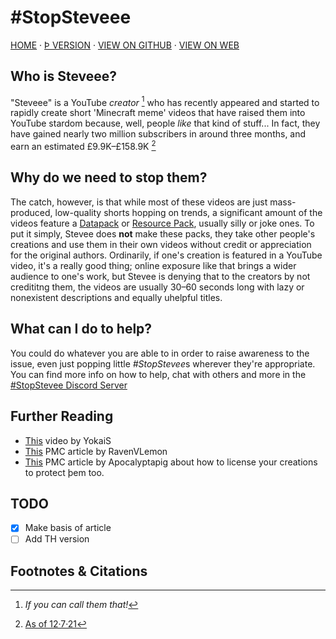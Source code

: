 # #StopSteveee
[HOME](index.html) · [Þ VERSION](stop-steveee) · [VIEW ON GITHUB](https://github.com/BrotherEarth967/BrotherEarth967.github.io/blob/main/stop-steveee) · [VIEW ON WEB](https://BrotherEarth967.github.io/stop-steveee/th.html)
## Who is Steveee?
"Steveee" is a YouTube *creator* [^1] who has recently appeared and started to rapidly create short 'Minecraft meme' videos that have raised them into YouTube stardom because, well, people *like* that kind of stuff...
In fact, they have gained nearly two million subscribers in around three months, and earn an estimated £9.9K–£158.9K [^2]
## Why do we need to stop them?
The catch, however, is that while most of these videos are just mass-produced, low-quality shorts hopping on trends, a significant amount of the videos feature a [Datapack](https://minecraft.fandom.com/wiki/Data_Pack) or [Resource Pack](https://minecraft.fandom.com/wiki/Resource_Pack), usually silly or joke ones.
To put it simply, Stevee does **not** make these packs, they take other people's creations and use them in their own videos without credit or appreciation for the original authors.
Ordinarily, if one's creation is featured in a YouTube video, it's a really good thing; online exposure like that brings a wider audience to one's work, but Stevee is denying that to the creators by not credititng them, the videos are usually 30–60 seconds long with lazy or nonexistent descriptions and equally uhelpful titles.
## What can I do to help?
You could do whatever you are able to in order to raise awareness to the issue, even just popping little *#StopStevee*s wherever they're appropriate. You can find more info on how to help, chat with others and more in the [#StopStevee Discord Server](https://discord.gg/sKqYzD5RZW)
## Further Reading
* [This](https://youtu.be/hE_Ek9EbT0Q) video by YokaiS
* [This](https://www.planetminecraft.com/forums/minecraft/discussion/the-truth-about-steveee-636622/) PMC article by RavenVLemon
* [This](https://www.planetminecraft.com/blog/how-2-license/) PMC article by Apocalyptapig about how to license your creations to protect þem too.
## TODO
- [x] Make basis of article
- [ ] Add TH version

## Footnotes & Citations
[^1]: *If you can call them that!*

[^2]: [As of 12·7·21](https://socialblade.com/youtube/channel/UCY2ekMrWhsUVHwO3J3-PCzQ)
